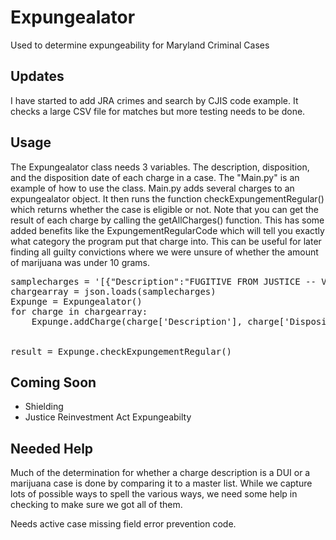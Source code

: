 # Expungealator
Used to determine expungeability for Maryland Criminal Cases
## Updates
I have started to add JRA crimes and search by CJIS code example. It checks a large CSV file for matches but more testing needs to be done.

## Usage
The Expungealator class needs 3 variables. The description, disposition, and the disposition date of each charge in a case. The "Main.py" is an example of how to use the class. Main.py adds
several charges to an expungealator object. It then runs the function checkExpungementRegular() which returns whether the case is eligible or not. Note that you can get the result of each
charge by calling the getAllCharges() function. This has some added benefits like the ExpungementRegularCode which will tell you exactly what category the program put that charge into. This can be useful
for later finding all guilty convictions where we were unsure of whether the amount of marijuana was under 10 grams.
<pre>
samplecharges = '[{"Description":"FUGITIVE FROM JUSTICE -- VA","Disposition":"DISMISSED","DispositionDate":"2005-04-22"},{"Description":"RESISTING ARREST","Disposition":"STET","DispositionDate":"1992-09-02"},{"Description":"MAL DEST PROP\/VALU LESS 300","Disposition":"STET","DispositionDate":"1992-09-02"}]'
chargearray = json.loads(samplecharges)
Expunge = Expungealator()
for charge in chargearray:
    Expunge.addCharge(charge['Description'], charge['Disposition'], charge['DispositionDate'])


result = Expunge.checkExpungementRegular()
</pre>

## Coming Soon
- Shielding
- Justice Reinvestment Act Expungeabilty

## Needed Help
Much of the determination for whether a charge description is a DUI or a marijuana case is done by comparing it to a master list. While we capture lots of possible ways to spell the various ways,
we need some help in checking to make sure we got all of them.

Needs active case missing field error prevention code.